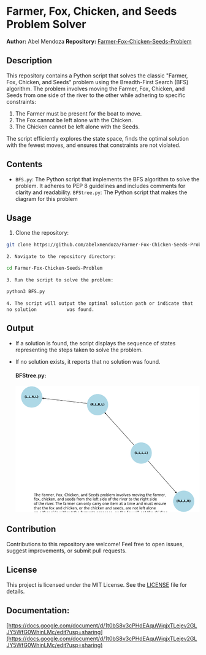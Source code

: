 # Farmer, Fox, Chicken, and Seeds Problem Solver

**Author:** Abel Mendoza
**Repository:** [Farmer-Fox-Chicken-Seeds-Problem](https://github.com/abelxmendoza/Farmer-Fox-Chicken-Seeds-Problem)

## Description

This repository contains a Python script that solves the classic "Farmer, Fox, Chicken, and Seeds" problem using the Breadth-First Search (BFS) algorithm. The problem involves moving the Farmer, Fox, Chicken, and Seeds from one side of the river to the other while adhering to specific constraints:

1. The Farmer must be present for the boat to move.
2. The Fox cannot be left alone with the Chicken.
3. The Chicken cannot be left alone with the Seeds.

The script efficiently explores the state space, finds the optimal solution with the fewest moves, and ensures that constraints are not violated.

## Contents

* `BFS.py`: The Python script that implements the BFS algorithm to solve the problem. It adheres to PEP 8 guidelines and includes comments for clarity and readability.
  `BFStree.py`: The Python script that makes the diagram for this problem

## Usage

1. Clone the repository:

```bash
git clone https://github.com/abelxmendoza/Farmer-Fox-Chicken-Seeds-Problem.git
```

    2. Navigate to the repository directory:

```bash
cd Farmer-Fox-Chicken-Seeds-Problem
```

    3. Run the script to solve the problem:

```bash
python3 BFS.py
```

    4. The script will output the optimal solution path or indicate that no solution 		   was found.

## Output

* If a solution is found, the script displays the sequence of states representing the steps taken to solve the problem.
* If no solution exists, it reports that no solution was found.

  #### **BFStree.py:**

  ![1694894172519](image/README/1694894172519.png)

## Contribution

Contributions to this repository are welcome! Feel free to open issues, suggest improvements, or submit pull requests.

## License

This project is licensed under the MIT License. See the [LICENSE](https://chat.openai.com/c/LICENSE) file for details.


## Documentation:

[https://docs.google.com/document/d/1t0bS8v3cPHdEAquWiqjxTLejev2GLJY5WfG0WhinLMc/edit?usp=sharing](https://docs.google.com/document/d/1t0bS8v3cPHdEAquWiqjxTLejev2GLJY5WfG0WhinLMc/edit?usp=sharing)
